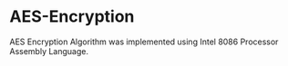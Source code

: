 # AES-Encryption

AES Encryption Algorithm was implemented using Intel 8086 Processor Assembly Language.
